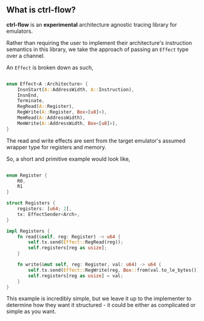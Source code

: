 ## What is ctrl-flow?

**ctrl-flow** is an **experimental** architecture agnostic tracing library for emulators.

Rather than requiring the user to implement their architecture's instruction semantics in this library, we take the approach of passing an `Effect` type over a channel.

An `Effect` is broken down as such,

```rs

enum Effect<A :Architecture> {
    InsnStart(A::AddressWidth, A::Instruction),
    InsnEnd,
    Terminate,
    RegRead(A::Register),
    RegWrite(A::Register, Box<[u8]>),
    MemRead(A::AddressWidth),
    MemWrite(A::AddressWidth, Box<[u8]>),
}

```

The read and write effects are sent from the target emulator's assumed wrapper type for registers and memory.

So, a short and primitive example would look like,

```rs

enum Register {
    R0,
    R1
}

struct Registers {
    registers: [u64; 2],
    tx: EffectSender<Arch>,
}

impl Registers {
    fn read(&self, reg: Register) -> u64 {
        self.tx.send(Effect::RegRead(reg));
        self.registers[reg as usize];
    }

    fn write(&mut self, reg: Register, val: u64) -> u64 {
        self.tx.send(Effect::RegWrite(reg, Box::from(val.to_le_bytes())));
        self.registers[reg as usize] = val;
    }
}

```

This example is incredibly simple, but we leave it up to the implementer to determine how they want it structured - it could be either as complicated or simple as you want.



